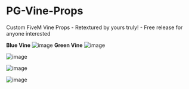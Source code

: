 # PG-Vine-Props
Custom FiveM Vine Props - Retextured by yours truly! - Free release for anyone interested


**Blue Vine**
![image](https://github.com/PrivateGiles/PG-Vine-Props/assets/56416493/d39c1c9f-8498-4808-a5d1-a0b34e562a57)
**Green Vine**
![image](https://github.com/PrivateGiles/PG-Vine-Props/assets/56416493/6523eec1-19b2-4de6-ae01-60dec8366c42)

![image](https://github.com/PrivateGiles/PG-Vine-Props/assets/56416493/0ffb1e22-a4c3-4062-8f90-baac3659e7b4)

![image](https://github.com/PrivateGiles/PG-Vine-Props/assets/56416493/c5947e3e-7fe0-43b5-81b5-fe203bae2708)

![image](https://github.com/PrivateGiles/PG-Vine-Props/assets/56416493/f6e1b0a9-218a-4069-968a-2d310350b9e5)





